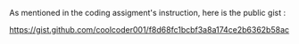 As mentioned in the coding assigment's instruction, here is the public gist :

https://gist.github.com/coolcoder001/f8d68fc1bcbf3a8a174ce2b6362b58ac
